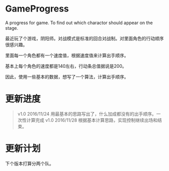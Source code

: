 # GameProgress
A progress for game. To find out which charactor should appear on the stage.

最近玩了个游戏，阴阳师。对战模式是标准的回合对战制。对里面角色的行动顺序很感兴趣。

里面每一个角色都有一个速度值，根据速度值来计算出手顺序。

基本上每个角色的速度都是140左右，行动条总值据说是200。

因此，使用一些基本的数据，想写了一个算法，计算出手顺序。

# 更新进度

> v1.0  2016/11/24  用最基本的思路写出了，什么加成都没有的出手顺序。一次性计算完成
> v1.0  2016/11/28  根据基本计算思路，实现控制继续出场和结束。

#  更新计划

下个版本打算分两个队。